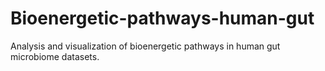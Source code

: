 # Bioenergetic-pathways-human-gut
Analysis and visualization of bioenergetic pathways in human gut microbiome datasets.

